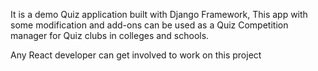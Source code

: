 It is a demo Quiz application built with Django Framework, This app with some modification and add-ons can be used as a Quiz Competition manager for  Quiz clubs in colleges and schools.


Any React developer can get involved to work on this project
